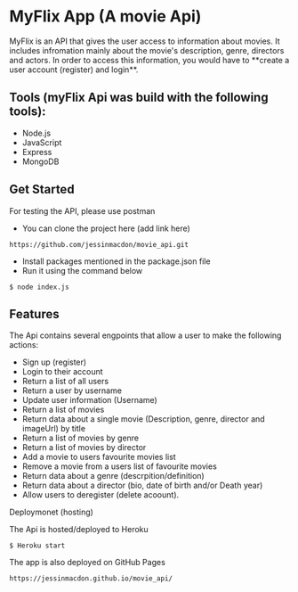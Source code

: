 # MyFlix App (A movie Api)

<p> MyFlix is an API that gives the user access to information about movies. It includes infromation mainly about the movie's description, genre, directors and actors. In order to access this information, you would have to **create a user account (register) and login**. </p>

## Tools (myFlix Api was build with the following tools):
+ Node.js
+ JavaScript
+ Express
+ MongoDB

## Get Started

For testing the API, please use postman

+ You can clone the project here (add link here) 

`https://github.com/jessinmacdon/movie_api.git`

+ Install packages mentioned in the package.json file
+ Run it using the command below

`$ node index.js`

## Features

The Api contains several engpoints that allow a user to make the following actions:

- Sign up (register)
- Login to their account 
- Return a list of all users
- Return a user by username
- Update user information (Username)
- Return a list of movies
- Return data about a single movie (Description, genre, director and imageUrl) by title
- Return a list of movies by genre
- Return a list of movies by director
- Add a movie to users favourite movies list
- Remove a movie from a users list of favourite movies
- Return data about a genre (descrpition/definition)
- Return data about a director (bio, date of birth and/or Death year)
- Allow users to deregister (delete acoount).

Deploymonet (hosting)

The Api is hosted/deployed to Heroku

`$ Heroku start`

The app is also deployed on GitHub Pages

`https://jessinmacdon.github.io/movie_api/`












